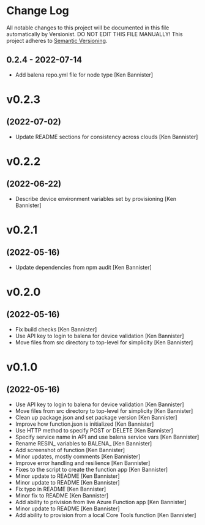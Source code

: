 # Change Log

All notable changes to this project will be documented in this file
automatically by Versionist. DO NOT EDIT THIS FILE MANUALLY!
This project adheres to [Semantic Versioning](http://semver.org/).

## 0.2.4 - 2022-07-14

* Add balena repo.yml file for node type [Ken Bannister]

# v0.2.3
## (2022-07-02)

* Update README sections for consistency across clouds [Ken Bannister]

# v0.2.2
## (2022-06-22)

* Describe device environment variables set by provisioning [Ken Bannister]

# v0.2.1
## (2022-05-16)

* Update dependencies from npm audit [Ken Bannister]

# v0.2.0
## (2022-05-16)

* Fix build checks [Ken Bannister]
* Use API key to login to balena for device validation [Ken Bannister]
* Move files from src directory to top-level for simplicity [Ken Bannister]

# v0.1.0
## (2022-05-16)

* Use API key to login to balena for device validation [Ken Bannister]
* Move files from src directory to top-level for simplicity [Ken Bannister]
* Clean up package.json and set package version [Ken Bannister]
* Improve how function.json is initialized [Ken Bannister]
* Use HTTP method to specify POST or DELETE [Ken Bannister]
* Specify service name in API and use balena service vars [Ken Bannister]
* Rename RESIN_ variables to BALENA_ [Ken Bannister]
* Add screenshot of function [Ken Bannister]
* Minor updates, mostly comments [Ken Bannister]
* Improve error handling and resilience [Ken Bannister]
* Fixes to the script to create the function app [Ken Bannister]
* Minor update to README [Ken Bannister]
* Minor update to README [Ken Bannister]
* Fix typo in README [Ken Bannister]
* Minor fix to README [Ken Bannister]
* Add ability to privision from live Azure Function app [Ken Bannister]
* Minor update to README [Ken Bannister]
* Add ability to provision from a local Core Tools function [Ken Bannister]
